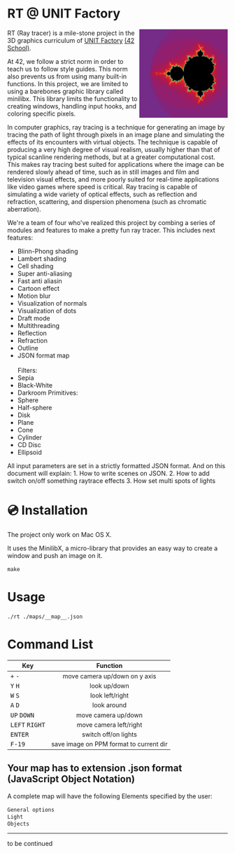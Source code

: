 # RT @ UNIT Factory

<img align="right"  src="https://github.com/kuzmykvadim/42/blob/master/fractal/Screens/Mandelbrot.png" width="40%" />

RT (Ray tracer) is a mile-stone project in the 3D graphics curriculum of <a href="http://www.unit.ua" target="_blank" >UNIT Factory</a> [(42 School)](https://en.wikipedia.org/wiki/42_(school)).

At 42, we follow a strict norm in order to teach us to follow style guides. This norm also prevents us from using many built-in functions. In this project, we are limited to using a barebones graphic library called minilibx. This library limits the functionality to creating windows, handling input hooks, and coloring specific pixels.

In computer graphics, ray tracing is a technique for generating an image by tracing the path of light through pixels in an image plane and simulating the effects of its encounters with virtual objects. The technique is capable of producing a very high degree of visual realism, usually higher than that of typical scanline rendering methods, but at a greater computational cost. This makes ray tracing best suited for applications where the image can be rendered slowly ahead of time, such as in still images and film and television visual effects, and more poorly suited for real-time applications like video games where speed is critical. Ray tracing is capable of simulating a wide variety of optical effects, such as reflection and refraction, scattering, and dispersion phenomena (such as chromatic aberration).

We're a team of four who've realized this project by combing a series of modules and features to make a pretty fun ray tracer. This includes next features:
- Blinn-Phong shading
- Lambert shading
- Cell shading
- Super anti-aliasing
- Fast anti aliasin
- Cartoon effect
- Motion blur
- Visualization of normals
- Visualization of dots
- Draft mode
- Multithreading
- Reflection
- Refraction
- Outline
- JSON format map
<br></br>
Filters:
- Sepia
- Black-White
- Darkroom
Primitives:
- Sphere
- Half-sphere
- Disk
- Plane
- Cone
- Cylinder
- CD Disc
- Ellipsoid
	

All input parameters are set in a strictly formatted JSON format. And on this document will explain:
	1. How to write scenes on JSON.
  2. How to add switch on/off something raytrace effects
  3. How set multi spots of lights

# :cd: Installation
The project only work on Mac OS X.

It uses the MinilibX, a micro-library that provides an easy way to create a window and push an image on it.
```
make
```

# Usage
	./rt ./maps/__map__.json

# Command List
|                Key               |                Function                 |
| -------------------------------- |:---------------------------------------:|
| <kbd>+</kbd> <kbd>-</kbd>        | move camera up/down on y axis 	     |
| <kbd>Y</kbd> <kbd>H</kbd>        | look up/down          		     |
| <kbd>W</kbd> <kbd>S</kbd>        | look left/right      		     |
| <kbd>A</kbd> <kbd>D</kbd>        | look around    		     |
| <kbd>UP</kbd> <kbd>DOWN</kbd>    | move camera  up/down	             |
| <kbd>LEFT</kbd> <kbd>RIGHT</kbd> | move camera left/right   		     |
| <kbd>ENTER</kbd>                 | switch off/on lights		     |
| <kbd>F-19</kbd>                  | save image on PPM format to current dir |	     |


## Your map has to extension .json format (JavaScript Object Notation)
A complete map will have the following Elements specified by the user:
```
General options
Light
Objects

```


------
to be continued
